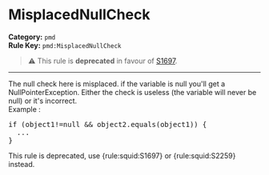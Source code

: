 # MisplacedNullCheck
**Category:** `pmd`<br/>
**Rule Key:** `pmd:MisplacedNullCheck`<br/>
> :warning: This rule is **deprecated** in favour of [S1697](https://rules.sonarsource.com/java/RSPEC-1697).

-----

The null check here is misplaced. if the variable is null you'll get a NullPointerException.
Either the check is useless (the variable will never be null) or it's incorrect.
<br>Example :
<pre>
if (object1!=null && object2.equals(object1)) { 
  ...
}      
</pre>

<p>
  This rule is deprecated, use {rule:squid:S1697} or {rule:squid:S2259} instead.
</p>
